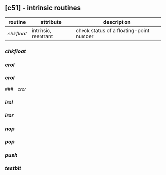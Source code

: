 ## [c51] - intrinsic routines

|routine|attribute|description|
|----|----|----|
|_chkfloat_|intrinsic, reentrant| check status of a floating-point number|


### _chkfloat_

### _crol_

### _crol_

###　_cror_

### _irol_

### _iror_

### _nop_

### _pop_

### _push_

### _testbit_


